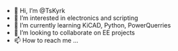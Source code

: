 - 👋 Hi, I’m @TsKyrk
- 👀 I’m interested in electronics and scripting
- 🌱 I’m currently learning KiCAD, Python, PowerQuerries
- 💞️ I’m looking to collaborate on EE projects
- 📫 How to reach me ...

<!---
TsKyrk/TsKyrk is a ✨ special ✨ repository because its `README.md` (this file) appears on your GitHub profile.
You can click the Preview link to take a look at your changes.
--->
